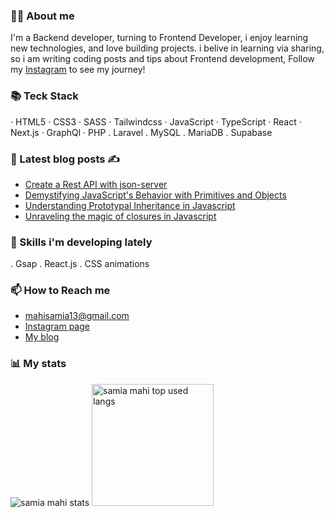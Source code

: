 ### 🙋‍♀️ About me
I'm a Backend developer, turning to Frontend Developer, i enjoy learning new technologies, and love building projects.
i belive in learning via sharing, so i am writing coding posts and tips about Frontend development,
Follow my [Instagram](https://www.instagram.com/samyscode/) to see my journey!  

### 📚 Teck Stack

· HTML5 · CSS3 · SASS · Tailwindcss · JavaScript · TypeScript · React · Next.js · GraphQl · PHP . Laravel . MySQL . MariaDB . Supabase  

### 📖 Latest blog posts ✍
- [Create a Rest API with json-server](https://samyscode.hashnode.dev/create-a-rest-api-with-json-server-in-minutes)
- [Demystifying JavaScript's Behavior with Primitives and Objects](https://samyscode.hashnode.dev/demystifying-javascripts-behavior-with-primitives-and-objects)
- [Understanding Prototypal Inheritance in Javascript](https://samyscode.hashnode.dev/prototype-inheritance)
- [Unraveling the magic of closures in Javascript](https://samyscode.hashnode.dev/unraveling-the-magic-of-closures-in-javascript)

### 🌱 Skills i'm developing lately
. Gsap . React.js . CSS animations

### 📫 How to Reach me
- mahisamia13@gmail.com
- [Instagram page](https://www.instagram.com/samyscode/)
- [My blog](https://samyscode.hashnode.dev/)

### 📊 My stats
<div >
  <img src="https://github-readme-stats.vercel.app/api?username=samia13&show_icons=true&theme=transparent" alt="samia mahi stats"/>
  <img style="height:195px" src="https://github-readme-stats.vercel.app/api/top-langs/?username=samia13&layout=compact" alt="samia mahi top used langs"/>
</div>
